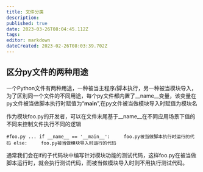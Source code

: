 ```yaml
---
title: 文件分类
description: 
published: true
date: 2023-03-26T08:04:45.112Z
tags: 
editor: markdown
dateCreated: 2023-02-26T08:03:39.702Z
---
```


## 区分py文件的两种用途

一个Python文件有两种用途，一种被当主程序/脚本执行，另一种被当模块导入，为了区别同一个文件的不同用途，每个py文件都内置了__name__变量，该变量在py文件被当做脚本执行时赋值为“**main**”,在py文件被当做模块导入时赋值为模块名

作为模块foo.py的开发者，可以在文件末尾基于__name__在不同应用场景下值的不同来控制文件执行不同的逻辑

`#foo.py ... if __name__ == '__main__':     foo.py被当做脚本执行时运行的代码 else:     foo.py被当做模块导入时运行的代码`

通常我们会在if的子代码块中编写针对模块功能的测试代码，这样foo.py在被当做脚本运行时，就会执行测试代码，而被当做模块导入时则不用执行测试代码。